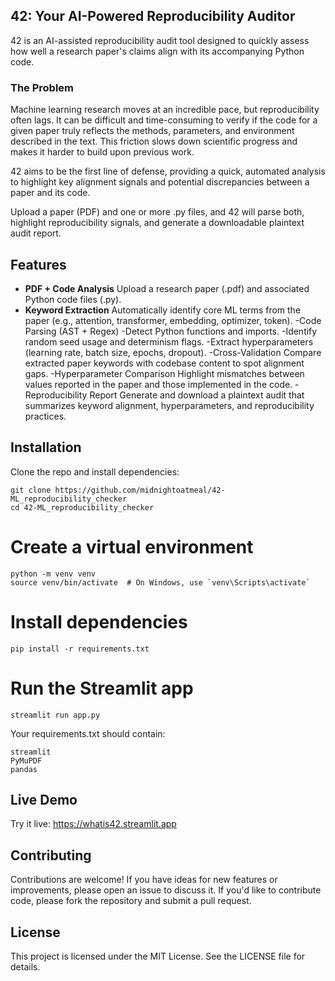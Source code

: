 ## 42: Your AI-Powered Reproducibility Auditor

42 is an AI-assisted reproducibility audit tool designed to quickly assess how well a research paper's claims align with its accompanying Python code.

### The Problem
Machine learning research moves at an incredible pace, but reproducibility often lags. It can be difficult and time-consuming to verify if the code for a given paper truly reflects the methods, parameters, and environment described in the text. This friction slows down scientific progress and makes it harder to build upon previous work.

42 aims to be the first line of defense, providing a quick, automated analysis to highlight key alignment signals and potential discrepancies between a paper and its code.

Upload a paper (PDF) and one or more .py files, and 42 will parse both, highlight reproducibility signals, and generate a downloadable plaintext audit report.



## Features
- **PDF + Code Analysis**
Upload a research paper (.pdf) and associated Python code files (.py).
- **Keyword Extraction**
Automatically identify core ML terms from the paper (e.g., attention, transformer, embedding, optimizer, token).
-Code Parsing (AST + Regex)
-Detect Python functions and imports.
-Identify random seed usage and determinism flags.
-Extract hyperparameters (learning rate, batch size, epochs, dropout).
-Cross-Validation
Compare extracted paper keywords with codebase content to spot alignment gaps.
-Hyperparameter Comparison
Highlight mismatches between values reported in the paper and those implemented in the code.
-Reproducibility Report
Generate and download a plaintext audit that summarizes keyword alignment, hyperparameters, and reproducibility practices.


## Installation

Clone the repo and install dependencies:

```
git clone https://github.com/midnightoatmeal/42-ML_reproducibility_checker
cd 42-ML_reproducibility_checker
```

# Create a virtual environment
```
python -m venv venv
source venv/bin/activate  # On Windows, use `venv\Scripts\activate`
```

# Install dependencies
`pip install -r requirements.txt`

# Run the Streamlit app
`streamlit run app.py`

Your requirements.txt should contain:
```
streamlit
PyMuPDF
pandas
```

## Live Demo

Try it live: https://whatis42.streamlit.app

## Contributing

Contributions are welcome! If you have ideas for new features or improvements, please open an issue to discuss it. If you'd like to contribute code, please fork the repository and submit a pull request.

## License

This project is licensed under the MIT License. See the LICENSE file for details.
